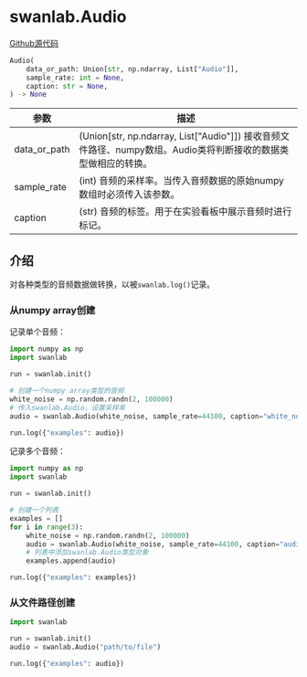# swanlab.Audio

[Github源代码](https://github.com/SwanHubX/SwanLab/blob/main/swanlab/data/modules/audio.py)

```python
Audio(
    data_or_path: Union[str, np.ndarray, List["Audio"]],
    sample_rate: int = None,
    caption: str = None,
) -> None
```

| 参数          | 描述                                                                                                     |
|-------------|--------------------------------------------------------------------------------------------------------|
| data_or_path | (Union[str, np.ndarray, List["Audio"]]) 接收音频文件路径、numpy数组。Audio类将判断接收的数据类型做相应的转换。 |
| sample_rate | (int) 音频的采样率。当传入音频数据的原始numpy数组时必须传入该参数。                                             |
| caption     | (str) 音频的标签。用于在实验看板中展示音频时进行标记。                                                      |

## 介绍

对各种类型的音频数据做转换，以被`swanlab.log()`记录。

### 从numpy array创建

记录单个音频：

```python
import numpy as np
import swanlab

run = swanlab.init()

# 创建一个numpy array类型的音频
white_noise = np.random.randn(2, 100000)
# 传入swanlab.Audio，设置采样率
audio = swanlab.Audio(white_noise, sample_rate=44100, caption="white_noise")

run.log({"examples": audio})
```

记录多个音频：

```python
import numpy as np
import swanlab

run = swanlab.init()

# 创建一个列表
examples = []
for i in range(3):
    white_noise = np.random.randn(2, 100000)
    audio = swanlab.Audio(white_noise, sample_rate=44100, caption="audio_{i}")
    # 列表中添加swanlab.Audio类型对象
    examples.append(audio)

run.log({"examples": examples})
```

### 从文件路径创建

```python
import swanlab

run = swanlab.init()
audio = swanlab.Audio("path/to/file")

run.log({"examples": audio})
```